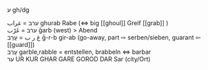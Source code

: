 ע gh/dg  

ערב = غراب ghurab Rabe (⇔ big [[ghoul]] Greif [[grab]] )  
ערב = غَرْب‎ ḡarb (west) > Abend  
עָרַב‎ = غ ر ب ḡ-r-b gir-ab (go-away, part ⇨ serben/sieben, guarant ⇦ [[guard]])  
עָרַב garble,rabble = entstellen, brabbeln ⇔ barbar  
ער	UR KUR GHAR GARE GOROD DAR Sar (city/Ort)  




